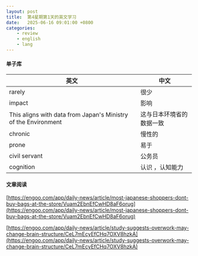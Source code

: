 ```yaml
---
layout: post
title:  第4星期第1天的英文学习
date:   2025-06-16 09:01:00 +0800
categories: 
    - review
    - english
    - lang
---
```


#### 单子库

英文 | 中文
-- | --
rarely | 很少
impact | 影响
This aligns with data from Japan's Ministry of the Environment | 这与日本环境省的数据一致
chronic | 慢性的
prone | 易于
civil servant | 公务员
cognition | 认识 ，认知能力

#### 文章阅读

[https://engoo.com/app/daily-news/article/most-japanese-shoppers-dont-buy-bags-at-the-store/Vuam2EbnEfCwHD8aF6orug](https://engoo.com/app/daily-news/article/most-japanese-shoppers-dont-buy-bags-at-the-store/Vuam2EbnEfCwHD8aF6orug)

[https://engoo.com/app/daily-news/article/study-suggests-overwork-may-change-brain-structure/CeL7mEcyEfCHq7OXV8hzkA](https://engoo.com/app/daily-news/article/study-suggests-overwork-may-change-brain-structure/CeL7mEcyEfCHq7OXV8hzkA)